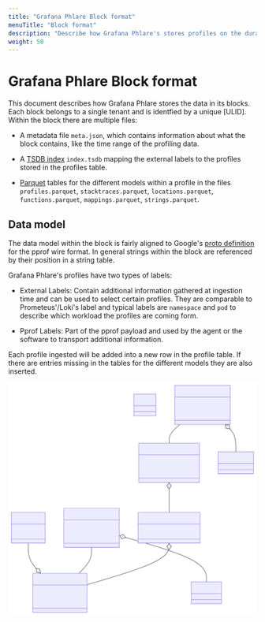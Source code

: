 ```yaml
---
title: "Grafana Phlare Block format"
menuTitle: "Block format"
description: "Describe how Grafana Phlare's stores profiles on the durable object storage"
weight: 50
---
```


# Grafana Phlare Block format

This document describes how Grafana Phlare stores the data in its blocks. Each
block belongs to a single tenant and is identfied by a unique [ULID]. Within
the block there are multiple files:

* A metadata file `meta.json`, which contains information about what the block
  contains, like the time range of the profiling data.

* A [TSDB index] `index.tsdb` mapping the external labels to the profiles
  stored in the profiles table.

* [Parquet] tables for the different models within a profile in the files
  `profiles.parquet`, `stacktraces.parquet`, `locations.parquet`,
  `functions.parquet`, `mappings.parquet`, `strings.parquet`.

## Data model

The data model within the block is fairly aligned to Google's [proto
definition][pprof] for the pprof wire format.  In general strings within the
block are referenced by their position in a string table.

Grafana Phlare's profiles have two types of labels:

* External Labels: Contain additional information gathered at ingestion time
  and can be used to select certain profiles. They are comparable to
  Prometeus'/Loki's label and typical labels are `namespace` and `pod` to
  describe which workload the profiles are coming form.

* Pprof Labels: Part of the pprof payload and used by the agent or the software
  to transport additional information.

Each profile ingested will be added into a new row in the profile table. If
there are entries missing in the tables for the different models they are also
inserted.

[//source]:<> (https://https://mermaid.live/edit#pako:eNptU11P4zAQ_CuWn4HSlgvUjyicVImTTgTdC-ZhsTeJdYkdOfYJVOW_n_PhJFR9W8_Ozs6OkhMVRiJlVFTQtqmCwkLNNSFSWRROGU1eH_v30CeZs0oXy_sXNE0AyKmHCDmmhBGvtEvueqBbiM9GwKA2MafBY7rmE_KsNLaMvL33xblEgKbpn14P3i6NM3Jpf5xYnwLir7MgMHqKHo_pYOHiHb-tyVU1j2RoFbYvmH_3kUHdVOMhY3mmMoKzyOzk_J4_UPmzg7iOmXO65ZRcX5upivbZnC3XfSChrQfiwhhinrrEhM6oEENiS75cr3IamXq9a5UZ1zGcmRaPj41F4DVLH49a4mdYMIYx4ouZZS9bB8Q1vaI12hqUDJ_tECGnrsQaOWWhlJiDrxynXHeB6hsJDp-kcsZSlkPV4hUF70z2pQVlznqMpOnrn1mVAYlh6ETdV9P_I4VqXZAURueq6HFvqwCXzjUt22z69k2hXOk_boSpN62SJVhX_jskm2SXPMBuj8n9Hn7s91J8bA8P-e5um8v72-0OaNd1_wF4hit7)
![Data model of Phlare blocks](model.svg)

[pprof]: https://github.com/google/pprof/blob/main/proto/profile.proto
[TSDB index]: https://ganeshvernekar.com/blog/prometheus-tsdb-persistent-block-and-its-index/
[Parquet]: https://parquet.apache.org/docs/
